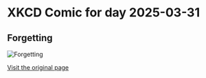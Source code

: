 
# XKCD Comic for day 2025-03-31

## Forgetting

![Forgetting](https://imgs.xkcd.com/comics/forgetting.png "Of course, the assert doesn't work.")

[Visit the original page](https://xkcd.com/379/)
